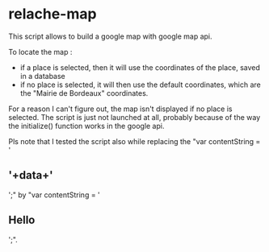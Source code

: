 # relache-map

This script allows to build a google map with google map api.

To locate the map :
- if a place is selected, then it will use the coordinates of the place, saved in a database
- if no place is selected, it will then use the default coordinates, which are the "Mairie de Bordeaux" coordinates.

For a reason I can't figure out, the map isn't displayed if no place is selected. The script is just not launched at all, probably because of the way the initialize() function works in the google api.

Pls note that I tested the script also while replacing the "var contentString = '<h2>'+data+'</h2>';" by "var contentString = '<h2>Hello</h2>';". 
